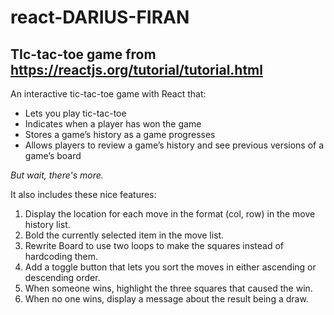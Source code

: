 # react-DARIUS-FIRAN
## TIc-tac-toe game from https://reactjs.org/tutorial/tutorial.html

An interactive tic-tac-toe game with React that:
 - Lets you play tic-tac-toe
 - Indicates when a player has won the game
 - Stores a game’s history as a game progresses
 - Allows players to review a game’s history and see previous versions of a game’s board


*But wait, there's more.*

It also includes these nice features:
1. Display the location for each move in the format (col, row) in the move history list.
2. Bold the currently selected item in the move list.
3. Rewrite Board to use two loops to make the squares instead of hardcoding them.
4. Add a toggle button that lets you sort the moves in either ascending or descending order.
5. When someone wins, highlight the three squares that caused the win.
6. When no one wins, display a message about the result being a draw.
